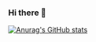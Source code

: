 ### Hi there 👋

[![Anurag's GitHub stats](https://github-readme-stats.vercel.app/api?username=Tiran98)](https://github.com/anuraghazra/github-readme-stats)
